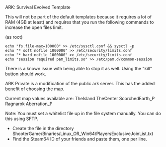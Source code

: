 ARK: Survival Evolved Template

This will not be part of the default templates because it requires a lot of RAM (4GB at least) and requires that you run the following commands to increase the open files limit.

(as root)
```
echo "fs.file-max=100000" >> /etc/sysctl.conf && sysctl -p
echo "* soft nofile 1000000" >> /etc/security/limits.conf
echo "* hard nofile 1000000" >> /etc/security/limits.conf
echo "session required pam_limits.so" >> /etc/pam.d/common-session
```
There is a known issue with being able to stop it as well. Using the "kill" button should work.

ARK Private is a modification of the public ark server. This has the added benefit of choosing the map.

Current map values available are:
TheIsland
TheCenter
ScorchedEarth_P 
Ragnarok 
Aberration_P 

Note: You must set a whitelist file up in the file system manually. You can do this using SFTP. 
* Create the file in the directory ShooterGame/Binaries/Linux_OR_Win64/PlayersExclusiveJoinList.txt
* Find the Steam64 ID of your friends and paste them, one per line.
